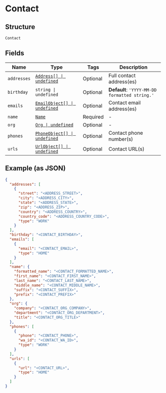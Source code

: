 
# Contact

## Structure

`Contact`

## Fields

| Name | Type | Tags | Description |
|  --- | --- | --- | --- |
| `addresses` | [`Address[] \| undefined`](../../doc/models/address.md) | Optional | Full contact address(es) |
| `birthday` | `string \| undefined` | Optional | **Default**: `'YYYY-MM-DD formatted string.'` |
| `emails` | [`EmailObject[] \| undefined`](../../doc/models/email-object.md) | Optional | Contact email address(es) |
| `name` | [`Name`](../../doc/models/name.md) | Required | - |
| `org` | [`Org \| undefined`](../../doc/models/org.md) | Optional | - |
| `phones` | [`PhoneObject[] \| undefined`](../../doc/models/phone-object.md) | Optional | Contact phone number(s) |
| `urls` | [`UrlObject[] \| undefined`](../../doc/models/url-object.md) | Optional | Contact URL(s) |

## Example (as JSON)

```json
{
  "addresses": [
    {
      "street": "<ADDRESS_STREET>",
      "city": "<ADDRESS_CITY>",
      "state": "<ADDRESS_STATE>",
      "zip": "<ADDRESS_ZIP>",
      "country": "<ADDRESS_COUNTRY>",
      "country_code": "<ADDRESS_COUNTRY_CODE>",
      "type": "WORK"
    }
  ],
  "birthday": "<CONTACT_BIRTHDAY>",
  "emails": [
    {
      "email": "<CONTACT_EMAIL>",
      "type": "HOME"
    }
  ],
  "name": {
    "formatted_name": "<CONTACT_FORMATTED_NAME>",
    "first_name": "<CONTACT_FIRST_NAME>",
    "last_name": "<CONTACT_LAST_NAME>",
    "middle_name": "<CONTACT_MIDDLE_NAME>",
    "suffix": "<CONTACT_SUFFIX>",
    "prefix": "<CONTACT_PREFIX>"
  },
  "org": {
    "company": "<CONTACT_ORG_COMPANY>",
    "department": "<CONTACT_ORG_DEPARTMENT>",
    "title": "<CONTACT_ORG_TITLE>"
  },
  "phones": [
    {
      "phone": "<CONTACT_PHONE>",
      "wa_id": "<CONTACT_WA_ID>",
      "type": "WORK"
    }
  ],
  "urls": [
    {
      "url": "<CONTACT_URL>",
      "type": "HOME"
    }
  ]
}
```

